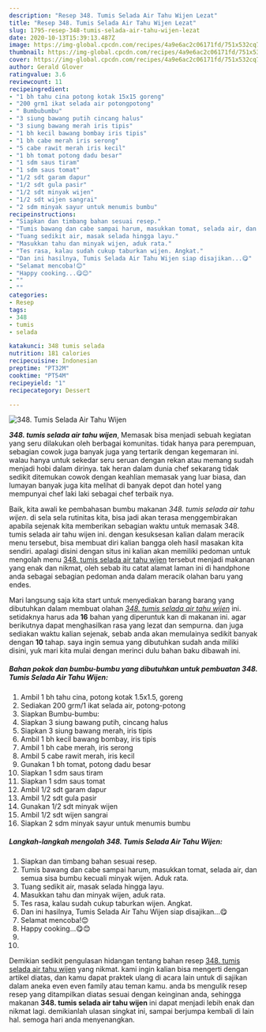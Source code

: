 ```yaml
---
description: "Resep 348. Tumis Selada Air Tahu Wijen Lezat"
title: "Resep 348. Tumis Selada Air Tahu Wijen Lezat"
slug: 1795-resep-348-tumis-selada-air-tahu-wijen-lezat
date: 2020-10-13T15:39:13.487Z
image: https://img-global.cpcdn.com/recipes/4a9e6ac2c06171fd/751x532cq70/348-tumis-selada-air-tahu-wijen-foto-resep-utama.jpg
thumbnail: https://img-global.cpcdn.com/recipes/4a9e6ac2c06171fd/751x532cq70/348-tumis-selada-air-tahu-wijen-foto-resep-utama.jpg
cover: https://img-global.cpcdn.com/recipes/4a9e6ac2c06171fd/751x532cq70/348-tumis-selada-air-tahu-wijen-foto-resep-utama.jpg
author: Gerald Glover
ratingvalue: 3.6
reviewcount: 11
recipeingredient:
- "1 bh tahu cina potong kotak 15x15 goreng"
- "200 grm1 ikat selada air potongpotong"
- " Bumbubumbu"
- "3 siung bawang putih cincang halus"
- "3 siung bawang merah iris tipis"
- "1 bh kecil bawang bombay iris tipis"
- "1 bh cabe merah iris serong"
- "5 cabe rawit merah iris kecil"
- "1 bh tomat potong dadu besar"
- "1 sdm saus tiram"
- "1 sdm saus tomat"
- "1/2 sdt garam dapur"
- "1/2 sdt gula pasir"
- "1/2 sdt minyak wijen"
- "1/2 sdt wijen sangrai"
- "2 sdm minyak sayur untuk menumis bumbu"
recipeinstructions:
- "Siapkan dan timbang bahan sesuai resep."
- "Tumis bawang dan cabe sampai harum, masukkan tomat, selada air, dan semua sisa bumbu kecuali minyak wijen. Aduk rata."
- "Tuang sedikit air, masak selada hingga layu."
- "Masukkan tahu dan minyak wijen, aduk rata."
- "Tes rasa, kalau sudah cukup taburkan wijen. Angkat."
- "Dan ini hasilnya, Tumis Selada Air Tahu Wijen siap disajikan...😋"
- "Selamat mencoba!😊"
- "Happy cooking...😋😊"
- ""
- ""
categories:
- Resep
tags:
- 348
- tumis
- selada

katakunci: 348 tumis selada 
nutrition: 181 calories
recipecuisine: Indonesian
preptime: "PT32M"
cooktime: "PT54M"
recipeyield: "1"
recipecategory: Dessert

---
```



![348. Tumis Selada Air Tahu Wijen](https://img-global.cpcdn.com/recipes/4a9e6ac2c06171fd/751x532cq70/348-tumis-selada-air-tahu-wijen-foto-resep-utama.jpg)

<b><i>348. tumis selada air tahu wijen</i></b>, Memasak bisa menjadi sebuah kegiatan yang seru dilakukan oleh berbagai komunitas. tidak hanya para perempuan, sebagian cowok juga banyak juga yang tertarik dengan kegemaran ini. walau hanya untuk sekedar seru seruan dengan rekan atau memang sudah menjadi hobi dalam dirinya. tak heran dalam dunia chef sekarang tidak sedikit ditemukan cowok dengan keahlian memasak yang luar biasa, dan lumayan banyak juga kita melihat di banyak depot dan hotel yang mempunyai chef laki laki sebagai chef terbaik nya.



Baik, kita awali ke pembahasan bumbu makanan <i>348. tumis selada air tahu wijen</i>. di sela sela rutinitas kita, bisa jadi akan terasa menggembirakan apabila sejenak kita memberikan sebagian waktu untuk memasak 348. tumis selada air tahu wijen ini. dengan kesuksesan kalian dalam meracik menu tersebut, bisa membuat diri kalian bangga oleh hasil masakan kita sendiri. apalagi disini dengan situs ini kalian akan memiliki pedoman untuk mengolah menu <u>348. tumis selada air tahu wijen</u> tersebut menjadi makanan yang enak dan nikmat, oleh sebab itu catat alamat laman ini di handphone anda sebagai sebagian pedoman anda dalam meracik olahan baru yang endes.


Mari langsung saja kita start untuk menyediakan barang barang yang dibutuhkan dalam membuat olahan <u><i>348. tumis selada air tahu wijen</i></u> ini. setidaknya harus ada <b>16</b> bahan yang diperuntuk kan di makanan ini. agar berikutnya dapat menghasilkan rasa yang lezat dan sempurna. dan juga sediakan waktu kalian sejenak, sebab anda akan memulainya sedikit banyak dengan <b>10</b> tahap. saya ingin semua yang dibutuhkan sudah anda miliki disini, yuk mari kita mulai dengan merinci dulu bahan baku dibawah ini.

<!--inarticleads1-->

##### Bahan pokok dan bumbu-bumbu yang dibutuhkan untuk pembuatan 348. Tumis Selada Air Tahu Wijen:

1. Ambil 1 bh tahu cina, potong kotak 1.5x1.5, goreng
1. Sediakan 200 grm/1 ikat selada air, potong-potong
1. Siapkan  Bumbu-bumbu:
1. Siapkan 3 siung bawang putih, cincang halus
1. Siapkan 3 siung bawang merah, iris tipis
1. Ambil 1 bh kecil bawang bombay, iris tipis
1. Ambil 1 bh cabe merah, iris serong
1. Ambil 5 cabe rawit merah, iris kecil
1. Gunakan 1 bh tomat, potong dadu besar
1. Siapkan 1 sdm saus tiram
1. Siapkan 1 sdm saus tomat
1. Ambil 1/2 sdt garam dapur
1. Ambil 1/2 sdt gula pasir
1. Gunakan 1/2 sdt minyak wijen
1. Ambil 1/2 sdt wijen sangrai
1. Siapkan 2 sdm minyak sayur untuk menumis bumbu




<!--inarticleads2-->

##### Langkah-langkah mengolah 348. Tumis Selada Air Tahu Wijen:

1. Siapkan dan timbang bahan sesuai resep.
1. Tumis bawang dan cabe sampai harum, masukkan tomat, selada air, dan semua sisa bumbu kecuali minyak wijen. Aduk rata.
1. Tuang sedikit air, masak selada hingga layu.
1. Masukkan tahu dan minyak wijen, aduk rata.
1. Tes rasa, kalau sudah cukup taburkan wijen. Angkat.
1. Dan ini hasilnya, Tumis Selada Air Tahu Wijen siap disajikan...😋
1. Selamat mencoba!😊
1. Happy cooking...😋😊
1. 
1. 




Demikian sedikit pengulasan hidangan tentang bahan resep <u>348. tumis selada air tahu wijen</u> yang nikmat. kami ingin kalian bisa mengerti dengan artikel diatas, dan kamu dapat praktek ulang di acara lain untuk di sajikan dalam aneka even even family atau teman kamu. anda bs mengulik resep resep yang ditampilkan diatas sesuai dengan keinginan anda, sehingga makanan <b>348. tumis selada air tahu wijen</b> ini dapat menjadi lebih enak dan nikmat lagi. demikianlah ulasan singkat ini, sampai berjumpa kembali di lain hal. semoga hari anda menyenangkan.
